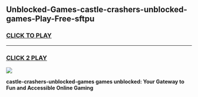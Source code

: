 
## Unblocked-Games-castle-crashers-unblocked-games-Play-Free-sftpu
<h3>
<a href="https://premium76.site?title=castle-crashers-unblocked-games&ref=19M">CLICK TO PLAY</a></h3>
<hr>

<h3>
<a href="https://premium76.site?title=castle-crashers-unblocked-games&ref=19M">CLICK 2 PLAY</a>
  
</h3>

<a href="https://premium76.site?title=castle-crashers-unblocked-games&ref=19M"><img src="https://clearcache.store/games.png"></a>


**castle-crashers-unblocked-games games unblocked: Your Gateway to Fun and Accessible Online Gaming**
